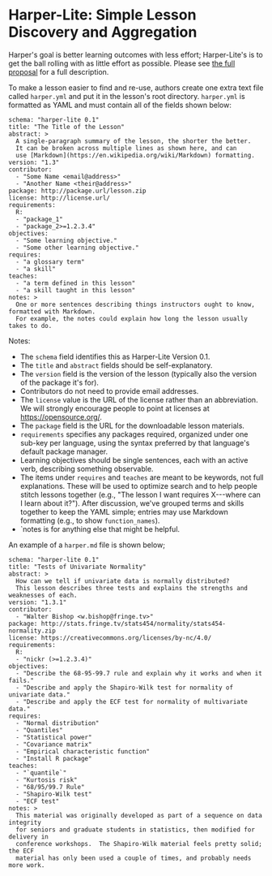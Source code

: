 # Harper-Lite: Simple Lesson Discovery and Aggregation

Harper's goal is better learning outcomes with less effort;
Harper-Lite's is to get the ball rolling with as little effort as possible.
Please see [the full proposal](./harper-full.md) for a full description.

To make a lesson easier to find and re-use,
authors create one extra text file called `harper.yml` and put it in the lesson's root directory.
`harper.yml` is formatted as YAML and must contain all of the fields shown below:

```
schema: "harper-lite 0.1"
title: "The Title of the Lesson"
abstract: >
  A single-paragraph summary of the lesson, the shorter the better.
  It can be broken across multiple lines as shown here, and can
  use [Markdown](https://en.wikipedia.org/wiki/Markdown) formatting.
version: "1.3"
contributor:
  - "Some Name <email@address>"
  - "Another Name <their@address>"
package: http://package.url/lesson.zip
license: http://license.url/
requirements:
  R:
  - "package_1"
  - "package_2>=1.2.3.4"
objectives:
  - "Some learning objective."
  - "Some other learning objective."
requires:
  - "a glossary term"
  - "a skill"
teaches:
  - "a term defined in this lesson"
  - "a skill taught in this lesson"
notes: >
  One or more sentences describing things instructors ought to know, formatted with Markdown.
  For example, the notes could explain how long the lesson usually takes to do.
```

Notes:
-   The `schema` field identifies this as Harper-Lite Version 0.1.
-   The `title` and `abstract` fields should be self-explanatory.
-   The `version` field is the version of the lesson (typically also the version of the package it's for).
-   Contributors do not need to provide email addresses.
-   The `license` value is the URL of the license rather than an abbreviation.
    We will strongly encourage people to point at licenses at <https://opensource.org/>.
-   The `package` field is the URL for the downloadable lesson materials.
-   `requirements` specifies any packages required,
    organized under one sub-key per language,
    using the syntax preferred by that language's default package manager.
-   Learning objectives should be single sentences, each with an active verb,
    describing something observable.
-   The items under `requires` and `teaches` are meant to be keywords, not full explanations.
    These will be used to optimize search and to help people stitch lessons together
    (e.g., "The lesson I want requires X---where can I learn about it?").
    After discussion, we've grouped terms and skills together to keep the YAML simple;
    entries may use Markdown formatting (e.g., to show `function_names`).
-   `notes is for anything else that might be helpful.

An example of a `harper.md` file is shown below;

```
schema: "harper-lite 0.1"
title: "Tests of Univariate Normality"
abstract: >
  How can we tell if univariate data is normally distributed?
  This lesson describes three tests and explains the strengths and weaknesses of each.
version: "1.3.1"
contributor:
  - "Walter Bishop <w.bishop@fringe.tv>"
package: http://stats.fringe.tv/stats454/normality/stats454-normality.zip
license: https://creativecommons.org/licenses/by-nc/4.0/
requirements:
  R:
  - "nickr (>=1.2.3.4)"
objectives:
  - "Describe the 68-95-99.7 rule and explain why it works and when it fails."
  - "Describe and apply the Shapiro-Wilk test for normality of univariate data."
  - "Describe and apply the ECF test for normality of multivariate data."
requires:
  - "Normal distribution"
  - "Quantiles"
  - "Statistical power"
  - "Covariance matrix"
  - "Empirical characteristic function"
  - "Install R package"
teaches:
  - "`quantile`"
  - "Kurtosis risk"
  - "68/95/99.7 Rule"
  - "Shapiro-Wilk test"
  - "ECF test"
notes: >
  This material was originally developed as part of a sequence on data integrity
  for seniors and graduate students in statistics, then modified for delivery in
  conference workshops.  The Shapiro-Wilk material feels pretty solid; the ECF
  material has only been used a couple of times, and probably needs more work.
```

